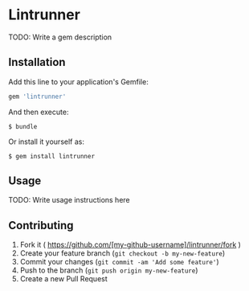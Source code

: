 # Lintrunner

TODO: Write a gem description

## Installation

Add this line to your application's Gemfile:

```ruby
gem 'lintrunner'
```

And then execute:

    $ bundle

Or install it yourself as:

    $ gem install lintrunner

## Usage

TODO: Write usage instructions here

## Contributing

1. Fork it ( https://github.com/[my-github-username]/lintrunner/fork )
2. Create your feature branch (`git checkout -b my-new-feature`)
3. Commit your changes (`git commit -am 'Add some feature'`)
4. Push to the branch (`git push origin my-new-feature`)
5. Create a new Pull Request
